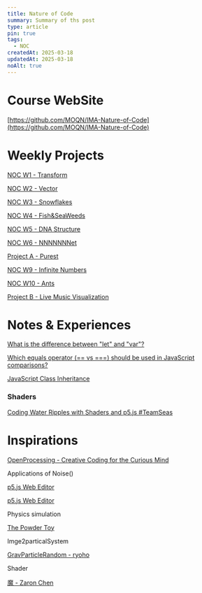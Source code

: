 ```yaml
---
title: Nature of Code
summary: Summary of ths post
type: article
pin: true
tags:
  - NOC
createdAt: 2025-03-18
updatedAt: 2025-03-18
noAlt: true
---
```

# Course WebSite

[https://github.com/MOQN/IMA-Nature-of-Code](https://github.com/MOQN/IMA-Nature-of-Code)

# Weekly Projects

[NOC W1 - Transform](NOC%20W1%20-%20Transfrom%20da0aa74c93b24a80957a56ba0818189d.md)

[NOC W2 - Vector](Nature%20of%20Code%209f2fb9560c0a47f79ea86bf65f80dcb4/NOC%20W2%20-%20Vector%20e3288b33dabf4c77bf70894b4a06dbc9.md)

[NOC W3 - Snowflakes](Nature%20of%20Code%209f2fb9560c0a47f79ea86bf65f80dcb4/NOC%20W3%20-%20Snowflakes%203e3db323392a482191f1106d909fb036.md)

[NOC W4 - Fish&SeaWeeds](Nature%20of%20Code%209f2fb9560c0a47f79ea86bf65f80dcb4/NOC%20W4%20-%20Fish&SeaWeeds%20a61d11d1ba2542caad17dfa19677bff8.md)

[NOC W5 - DNA Structure](Nature%20of%20Code%209f2fb9560c0a47f79ea86bf65f80dcb4/NOC%20W5%20-%20DNA%20Structure%20ef722794580543ddbb6d89c3bd4238ab.md)

[NOC W6 - NNNNNNNet](Nature%20of%20Code%209f2fb9560c0a47f79ea86bf65f80dcb4/NOC%20W6%20-%20NNNNNNNet%20b03261434e4c47738bc7fd2ed6e27cf0.md)

[Project A - Purest](Nature%20of%20Code%209f2fb9560c0a47f79ea86bf65f80dcb4/Project%20A%20-%20Purest%2095b578434f3d4afaa3ada4eb38400c01.md)

[NOC W9 - Infinite Numbers](Nature%20of%20Code%209f2fb9560c0a47f79ea86bf65f80dcb4/NOC%20W9%20-%20Infinite%20Numbers%20e3954bc3a7b04a30a575cd0f6f876647.md)

[NOC W10 - Ants](Nature%20of%20Code%209f2fb9560c0a47f79ea86bf65f80dcb4/NOC%20W10%20-%20Ants%207133aa319d1f4010a17444199bf658b3.md)

[Project B - Live Music Visualization](Nature%20of%20Code%209f2fb9560c0a47f79ea86bf65f80dcb4/Project%20B%20-%20Live%20Music%20Visualization%2000a591152d07417dbb65491e2cbb7fd5.md)

# Notes & Experiences

[What is the difference between "let" and "var"?](https://stackoverflow.com/questions/762011/what-is-the-difference-between-let-and-var)

[Which equals operator (== vs ===) should be used in JavaScript comparisons?](https://stackoverflow.com/questions/359494/which-equals-operator-vs-should-be-used-in-javascript-comparisons)

[JavaScript Class Inheritance](https://www.w3schools.com/js/js_class_inheritance.asp)

### Shaders

[Coding Water Ripples with Shaders and p5.js #TeamSeas](https://www.youtube.com/watch?v=5lIl5F1hpTE&t=993s)

# Inspirations

[OpenProcessing - Creative Coding for the Curious Mind](https://openprocessing.org/)

Applications of Noise()

[p5.js Web Editor](https://editor.p5js.org/ejarzo/sketches/zeg0Aqlvn)

[p5.js Web Editor](https://editor.p5js.org/candideu/sketches/80v2h57d_)

Physics simulation

[The Powder Toy](https://powdertoy.co.uk/)

Imge2particalSystem

[GravParticleRandom - ryoho](https://openprocessing.org/sketch/1084140)

Shader

[魔 - Zaron Chen](https://openprocessing.org/sketch/2143598)